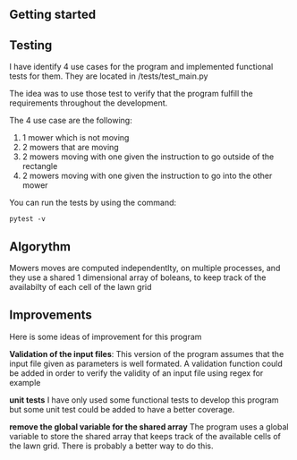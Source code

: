 ## Getting started

## Testing

I have identify 4 use cases for the program and implemented functional tests for them. They are located in /tests/test_main.py

The idea was to use those test to verify that the program fulfill the requirements throughout the development.

The 4 use case are the following:

1. 1 mower which is not moving
2. 2 mowers that are moving
3. 2 mowers moving with one given the instruction to go outside of the rectangle
4. 2 mowers moving with one given the instruction to go into the other mower

You can run the tests by using the command:

`pytest -v`

## Algorythm

Mowers moves are computed independentlty, on multiple processes, and they use a shared 1 dimensional array of boleans, to keep track of the availabilty of each cell of the lawn grid

## Improvements

Here is some ideas of improvement for this program

**Validation of the input files**:
This version of the program assumes that the input file given as parameters is well formated. A validation function could be added in order to verify the validity of an input file using regex for example

**unit tests**
I have only used some functional tests to develop this program but some unit test could be added to have a better coverage.

**remove the global variable for the shared array**
The program uses a global variable to store the shared array that keeps track of the available cells of the lawn grid. There is probably a better way to do this.


